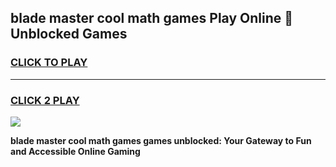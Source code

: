 
## blade master cool math games Play Online 👋 Unblocked Games
<h3>
<a href="https://news.freeplayer.one?title=blade_master_cool_math_games&ref=17CMG">CLICK TO PLAY</a></h3>
<hr>

<h3>
<a href="https://news.freeplayer.one?title=blade_master_cool_math_games&ref=17CMG">CLICK 2 PLAY</a>
  
</h3>

<a href="https://news.freeplayer.one?title=blade_master_cool_math_games&ref=17CMG/"><img src="https://clearcache.store/games.png"></a>


**blade master cool math games games unblocked: Your Gateway to Fun and Accessible Online Gaming**
